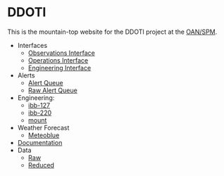 <!----------------------------------------------------------------------

This file is part of the UNAM telescope control system.

------------------------------------------------------------------------

Copyright © 2018, 2019 Alan M. Watson <alan@astro.unam.mx>

Permission to use, copy, modify, and distribute this software for any
purpose with or without fee is hereby granted, provided that the above
copyright notice and this permission notice appear in all copies.

THE SOFTWARE IS PROVIDED "AS IS" AND THE AUTHOR DISCLAIMS ALL
WARRANTIES WITH REGARD TO THIS SOFTWARE INCLUDING ALL IMPLIED
WARRANTIES OF MERCHANTABILITY AND FITNESS. IN NO EVENT SHALL THE
AUTHOR BE LIABLE FOR ANY SPECIAL, DIRECT, INDIRECT, OR CONSEQUENTIAL
DAMAGES OR ANY DAMAGES WHATSOEVER RESULTING FROM LOSS OF USE, DATA OR
PROFITS, WHETHER IN AN ACTION OF CONTRACT, NEGLIGENCE OR OTHER
TORTIOUS ACTION, ARISING OUT OF OR IN CONNECTION WITH THE USE OR
PERFORMANCE OF THIS SOFTWARE.

----------------------------------------------------------------------->

# DDOTI

This is the mountain-top website for the DDOTI project at the
[OAN/SPM](http://www.astrossp.unam.mx).

* Interfaces
  * [Observations Interface](/tcs/observations.html)
  * [Operations Interface](/tcs/operations.html)
  * [Engineering Interface](/tcs/engineering.html)
* Alerts
  * [Alert Queue](/tcs/alerts.html)
  * [Raw Alert Queue](/tcs/alerts/)
* Engineering:
  * [ibb-127](/proxy/ibb-127/)
  * [ibb-220](/proxy/ibb-220/)
  * [mount](/proxy/mount/)
* Weather Forecast
  * [Meteoblue](https://www.meteoblue.com/en/weather/week/parque-nacional-san-pedro-mártir_mexico_3983083)
* [Documentation](documentation.html)
* Data
  * [Raw](http://oan-data/archive-ddoti/raw/)
  * [Reduced](http://oan-data/redux-ddoti/www/)